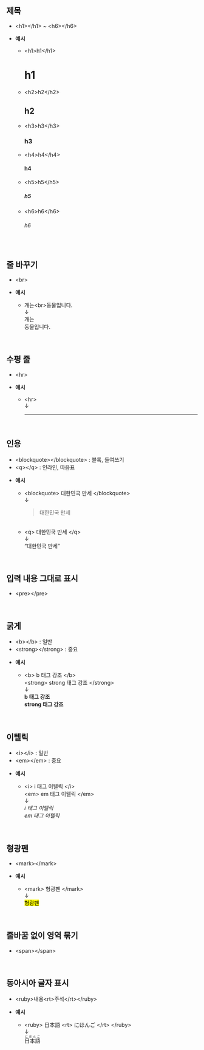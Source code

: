 ## **제목**
- \<h1\>\</h1\> ~ \<h6\>\</h6\>  
<ul>
    <li><b>예시</b></li>
    <ul>
        <li>
            &lt;h1&gt;h1&lt;/h1&gt;
            <h1>h1</h1>  
        </li>    
        <li>
            &lt;h2&gt;h2&lt;/h2&gt;
            <h2>h2</h2>  
        </li>  
        <li>
            &lt;h3&gt;h3&lt;/h3&gt;
            <h3>h3</h3>  
        </li>  
        <li>
            &lt;h4&gt;h4&lt;/h4&gt;
            <h4>h4</h4>  
        </li>  
        <li>
            &lt;h5&gt;h5&lt;/h5&gt;
            <h5>h5</h5>  
        </li>  
        <li>
            &lt;h6&gt;h6&lt;/h6&gt;
            <h6>h6</h6>  
        </li>     
    </ul>
</ul>

<br>

## **줄 바꾸기**
- \<br\>   
<ul>
    <li><b>예시</b></li>
    <ul>
        <li>
            개는&lt;br&gt;동물입니다.<br>
            ↓<br>
            개는 <br> 동물입니다.
        </li>   
    </ul>
</ul>

<br>

## **수평 줄**
- \<hr\>  
<ul>
    <li><b>예시</b></li>
    <ul>
        <li>
            &lt;hr&gt;<br>
            ↓<br>
            <hr>
        </li>   
    </ul>
</ul>

<br>

## **인용**
- \<blockquote\>\</blockquote\> : 블록, 들여쓰기
- \<q\>\</q\> : 인라인, 따음표
<ul>
    <li><b>예시</b></li>
    <ul>
        <li>
            &lt;blockquote&gt;
            대한민국 만세
            &lt;/blockquote&gt;<br>
            ↓<br>
            <blockquote>대한민국 만세</blockquote>
        </li>   
        <br>
        <li>
            &lt;q&gt;
            대한민국 만세
            &lt;/q&gt;<br>
            ↓<br>
            <q>대한민국 만세</q>
        </li>
    </ul>
</ul>

<br>

## **입력 내용 그대로 표시**
- \<pre\>\</pre\>

<br>

## **굵게**
- \<b\>\</b\> : 일반
- \<strong\>\</strong\> : 중요
<ul>
    <li><b>예시</b></li>
    <ul>
        <li>
            &lt;b&gt;
            b 태그 강조
            &lt;/b&gt;<br>
            &lt;strong&gt;
            strong 태그 강조
            &lt;/strong&gt;<br>
            ↓<br>
            <b>b 태그 강조</b><br>
            <strong>strong 태그 강조</strong>
        </li>
    </ul>
</ul>

<br>

## **이텔릭**
- \<i\>\</i\> : 일반
- \<em\>\</em\> : 중요
<ul>
    <li><b>예시</b></li>
    <ul>
        <li>
            &lt;i&gt;
            i 태그 이텔릭
            &lt;/i&gt;<br>
            &lt;em&gt;
            em 태그 이텔릭
            &lt;/em&gt;<br>
            ↓<br>
            <i>i 태그 이텔릭</i><br>
            <em>em 태그 이텔릭</em>
        </li>   
    </ul>
</ul>

<br>

## **형광펜**
- \<mark\>\</mark\>
<ul>
    <li><b>예시</b></li>
    <ul>
        <li>
            &lt;mark&gt;
            형광펜
            &lt;/mark&gt;<br>
            ↓<br>
            <mark>형광펜</mark><br>
        </li>   
    </ul>
</ul>

<br>

## **줄바꿈 없이 영역 묶기**
- \<span\>\</span\>

<br>

## **동아시아 글자 표시**
- \<ruby\>내용\<rt\>주석\</rt\>\</ruby\>
<ul>
    <li><b>예시</b></li>
    <ul>
        <li>
            &lt;ruby&gt;
            日本語
            &lt;rt&gt;
            にほんご
            &lt;/rt&gt;
            &lt;/ruby&gt;<br>
            ↓<br>
            <ruby>日本語<rt>にほんご</rt></ruby><br>
        </li>   
    </ul>
</ul>